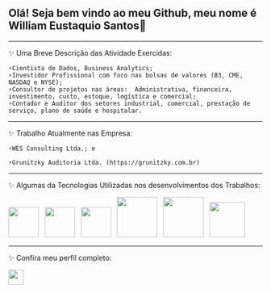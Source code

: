 ## Olá! Seja bem vindo ao meu Github, meu nome é William Eustaquio Santos👋
_____________________________________________________________________________________________________________________________________________________________________________________________________________________________________________


✨ Uma Breve Descrição das Atividade Exercidas:

    ⚡Cientista de Dados, Business Analytics; 
    ⚡Investidor Profissional com foco nas bolsas de valores (B3, CME, NASDAQ e NYSE); 
    ⚡Consultor de projetos nas áreas:  Administrativa, financeira, investimento, custo, estoque, logística e comercial;  
    ⚡Contador e Auditor dos setores industrial, comercial, prestação de serviço, plano de saúde e hospitalar.
_____________________________________________________________________________________________________________________________________________________________________________________________________________________________________________

✨ Trabalho Atualmente nas Empresa: 

    ⚡WES Consulting Ltda.; e
   
    ⚡Grunitzky Auditoria Ltda. (https://grunitzky.com.br)
_____________________________________________________________________________________________________________________________________________________________________________________________________________________________________________

✨ Algumas da Tecnologias Utilizadas nos desenvolvimentos dos Trabalhos: 

<div style="display: inline">
   <img widt='60' height='60' src="https://cdn.jsdelivr.net/gh/devicons/devicon/icons/python/python-original-wordmark.svg" />  
   &nbsp;&nbsp;<img widt='60' height='60' src="https://cdn.jsdelivr.net/gh/devicons/devicon/icons/pandas/pandas-original-wordmark.svg" />   
   &nbsp;&nbsp;<img widt='60' height='60' src="https://cdn.jsdelivr.net/gh/devicons/devicon/icons/jupyter/jupyter-original-wordmark.svg" />   
   &nbsp;&nbsp;<img widt='50' height='80' src="https://cdn.jsdelivr.net/gh/devicons/devicon/icons/anaconda/anaconda-original-wordmark.svg" /> 
   &nbsp;&nbsp;<img widt='80' height='80' src="https://cdn.jsdelivr.net/gh/devicons/devicon/icons/mysql/mysql-original-wordmark.svg" /> 
   &nbsp;&nbsp;<img widt='100' height='70' src="https://cdn.jsdelivr.net/gh/devicons/devicon/icons/filezilla/filezilla-plain-wordmark.svg" /> 
</div>
          
_______________________________________________________________________________________________________________________________________________________________________________________________________________________________________________________________________________________________

✨ Confira meu perfil completo:  

<a href = "https://linkedin.com/in/william-eustaquio-santos-0a106a117">
   <img widt='30' height='30' src="https://img.shields.io/badge/linkedin-%230077B5.svg?style=for-the-badge&logo=linkedin&logoColor=white" />  
</a>


 

